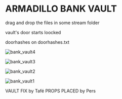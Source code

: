 # ARMADILLO BANK VAULT #

drag and drop the files in some stream folder

vault's door starts loocked 

doorhashes on doorhashes.txt 


![bank_vault4](https://github.com/zetafe1/arm_bank_vault/assets/79672264/80939c03-eb09-4dd0-a2e5-af36f51216d6)

![bank_vault3](https://github.com/zetafe1/arm_bank_vault/assets/79672264/ee0f8f07-b4d5-4992-801c-4c9a4410e235)

![bank_vault2](https://github.com/zetafe1/arm_bank_vault/assets/79672264/1501bbcf-df89-4ee4-bdbc-9ce8e770b28f)

![bank_vault1](https://github.com/zetafe1/arm_bank_vault/assets/79672264/fbad5f66-f639-4766-acbd-14563530a6ba)


VAULT FIX by Tafé 
PROPS PLACED by Pers 
